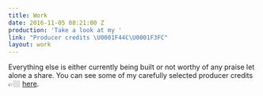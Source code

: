 ```yaml
---
title: Work
date: 2016-11-05 08:21:00 Z
production: 'Take a look at my '
link: "Producer credits \U0001F44C\U0001F3FC"
layout: work
---
```




Everything else is either currently being built or not worthy of any praise let alone a share. You can see some of my carefully selected producer credits 👉🏼  [here](mailto:peterhironaka@mac.com).
